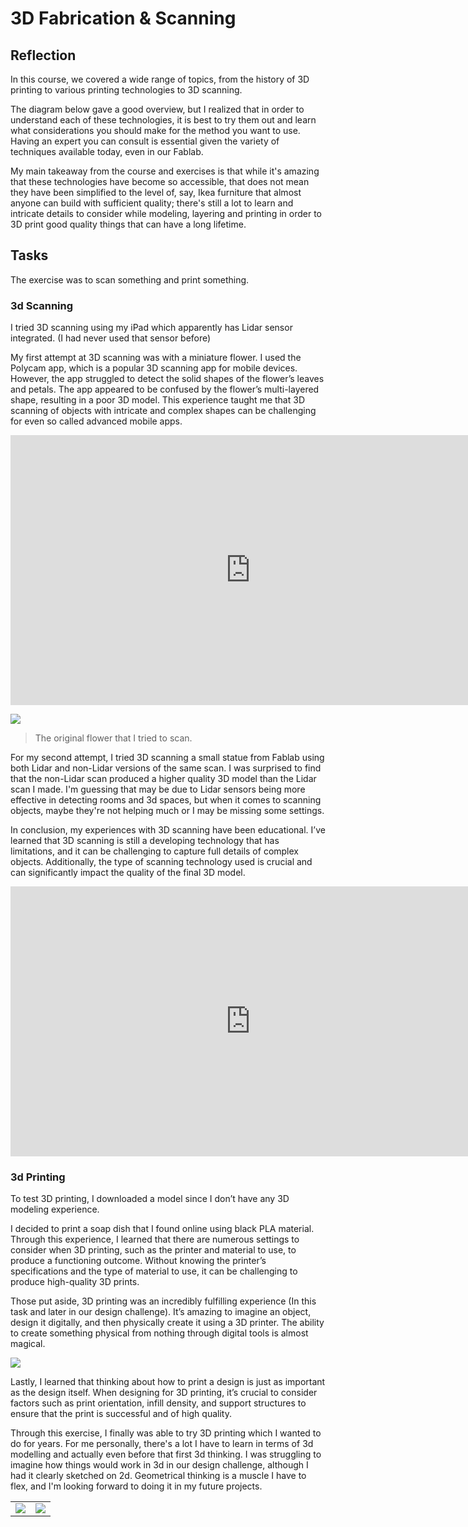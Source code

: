 # 3D Fabrication & Scanning


## Reflection

In this course, we covered a wide range of topics, from the history of 3D printing to various printing technologies to 3D scanning.

The diagram below gave a good overview, but I realized that in order to understand each of these technologies, it is best to try them out and learn what considerations you should make for the method you want to use. Having an expert you can consult is essential given the variety of techniques available today, even in our Fablab.

My main takeaway from the course and exercises is that while it's amazing that these technologies have become so accessible, that does not mean they have been simplified to the level of, say, Ikea furniture that almost anyone can build with sufficient quality; there's still a lot to learn and intricate details to consider while modeling, layering and printing in order to 3D print good quality things that can have a long lifetime.

## Tasks

The exercise was to scan something and print something.

### 3d Scanning

I tried 3D scanning using my iPad which apparently has Lidar sensor integrated. (I had never used that sensor before)

My first attempt at 3D scanning was with a miniature flower. I used the Polycam app, which is a popular 3D scanning app for mobile devices. However, the app struggled to detect the solid shapes of the flower’s leaves and petals. The app appeared to be confused by the flower’s multi-layered shape, resulting in a poor 3D model. This experience taught me that 3D scanning of objects with intricate and complex shapes can be challenging for even so called advanced mobile apps.

<iframe width="768" height="432" src="https://poly.cam/capture/7E07DE2F-259C-4E6B-8011-3C2EE57C9B80" frameborder="0" scrolling="no" allowfullscreen></iframe>

![](https://i.imgur.com/cXvMFRC.jpg)
> The original flower that I tried to scan.


For my second attempt, I tried 3D scanning a small statue from Fablab                                                     using both Lidar and non-Lidar versions of the same scan. I was surprised to find that the non-Lidar scan produced a higher quality 3D model than the Lidar scan I made. I'm guessing that may be due to  Lidar sensors being more effective in detecting rooms and 3d spaces, but when it comes to scanning objects, maybe they're not helping much or I may be missing some settings.

In conclusion, my experiences with 3D scanning have been educational. I’ve learned that 3D scanning is still a developing technology that has limitations, and it can be challenging to capture full details of complex objects. Additionally, the type of scanning technology used is crucial and can significantly impact the quality of the final 3D model.

<iframe width="768" height="432" src="https://poly.cam/capture/6E46F7DD-4094-4B89-A0BA-E5BE33F8889A" frameborder="0" scrolling="no" allowfullscreen></iframe>

### 3d Printing

To test 3D printing, I downloaded a model since I don’t have any 3D modeling experience. 

I decided to print a soap dish that I found online using black PLA material. 
Through this experience, I learned that there are numerous settings to consider when 3D printing, such as the printer and material to use, to produce a functioning outcome. Without knowing the printer’s specifications and the type of material to use, it can be challenging to produce high-quality 3D prints.

Those put aside, 3D printing was an incredibly fulfilling experience (In this task and later in our design challenge). It’s amazing to imagine an object, design it digitally, and then physically create it using a 3D printer. The ability to create something physical from nothing through digital tools is almost magical.

![](https://i.imgur.com/ECvJHi3.gif)

Lastly, I learned that thinking about how to print a design is just as important as the design itself. When designing for 3D printing, it’s crucial to consider factors such as print orientation, infill density, and support structures to ensure that the print is successful and of high quality.

Through this exercise, I finally was able to try 3D printing which I wanted to do for years. For me personally, there's a lot I have to learn in terms of 3d modelling and actually even before that first 3d thinking. I was struggling to imagine how things would work in 3d in our design challenge, although I had it clearly sketched on 2d. Geometrical thinking is a muscle I have to flex, and I'm looking forward to doing it in my future projects.

<table>
  <tr>
    <td><img src="https://i.imgur.com/POi5X1K.jpg"></td>
    <td><img src="https://i.imgur.com/16MZNPF.jpg"></td>
    </tr>
</table>




